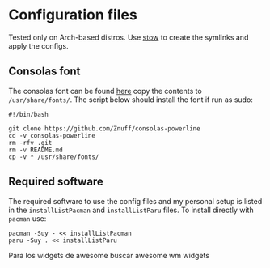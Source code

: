 
Configuration files
===================

Tested only on Arch-based distros. Use [stow](https://www.gnu.org/software/stow/manual/stow.html) to create the symlinks and apply the configs.

Consolas font
-------------

The consolas font can be found [here](https://github.com/Znuff/consolas-powerline) copy the contents to `/usr/share/fonts/`. The script below should install the font if run as sudo:

```
#!/bin/bash

git clone https://github.com/Znuff/consolas-powerline
cd -v consolas-powerline
rm -rfv .git
rm -v README.md
cp -v * /usr/share/fonts/
```

Required software
-----------------

The required software to use the config files and my personal setup is listed in the `installListPacman` and `installListParu` files. To install directly with `pacman` use:

```
pacman -Suy - << installListPacman
paru -Suy . << installListParu
```

Para los widgets de awesome buscar awesome wm widgets

